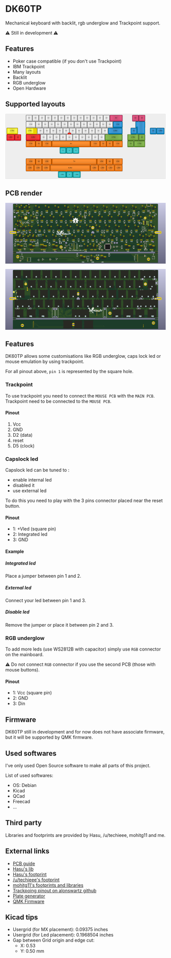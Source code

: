 # DK60TP
Mechanical keyboard with backlit, rgb underglow and Trackpoint support.

:warning: Still in development :warning:

## Features
- Poker case compatible (if you don't use Trackpoint)
- IBM Trackpoint
- Many layouts
- Backlit
- RGB underglow
- Open Hardware

## Supported layouts

![Layout](./Previews/DK60TP.png "Layout")

## PCB render

![PCB](./Previews/BACK.png "PCB")

![PCB](./Previews/FRONT.png "PCB Front")

## Features

DK60TP allows some customisations like RGB underglow, caps lock led or mouse emulation by using trackpoint.

For all pinout above, `pin 1` is represented by the square hole.

### Trackpoint

To use trackpoint you need to connect the `MOUSE PCB` with the `MAIN PCB`. Trackpoint need to be connected to the `MOUSE PCB`.

#### Pinout

1. Vcc
2. GND
3. D2 (data)
4. reset
5. D5 (clock)

### Capslock led

Capslock led can be tuned to :
* enable internal led
* disabled it
* use external led

To do this you need to play with the 3 pins connector placed near the reset button.

#### Pinout

* 1: +Vled (square pin)
* 2: Integrated led
* 3: GND

#### Example

##### Integrated led
Place a jumper between pin 1 and 2.

##### External led
Connect your led between pin 1 and 3.

##### Disable led
Remove the jumper or place it between pin 2 and 3.

### RGB underglow

To add more leds (use WS2812B with capacitor) simply use `RGB` connector on the mainboard.

:warning: Do not connect `RGB` connector if you use the second PCB (those with mouse buttons).

#### Pinout

* 1: Vcc (square pin)
* 2: GND
* 3: Din

## Firmware

DK60TP still in development and for now does not have associate firmware, but it will be supported by QMK firmware.

## Used softwares
I've only used Open Source software to make all parts of this project.

List of used softwares:
* OS: Debian
* Kicad
* QCad
* Freecad
* ...

## Third party
Libraries and footprints are provided by Hasu, /u/techieee, mohitg11 and me.

## External links

* [PCB guide](https://github.com/ruiqimao/keyboard-pcb-guide)
* [Hasu's lib](https://github.com/tmk/kicad_lib_tmk)
* [Hasu's footprint](https://github.com/tmk/keyboard_parts.pretty)
* [/u/techieee's footprint](https://github.com/egladman/keebs.pretty)
* [mohitg11's footprints and libraries](https://github.com/mohitg11/TS65AVR)
* [Trackpoing pinout on alonswartz github](https://github.com/alonswartz/trackpoint)
* [Plate generator](http://builder.swillkb.com/)
* [QMK Firmware](https://github.com/qmk/qmk_firmware)

## Kicad tips

* Usergrid (for MX placement): 0.09375 inches
* Usergrid (for Led placement): 0.1968504 inches
* Gap between Grid origin and edge cut: 
   - X: 0.53
   - Y: 0.50 mm
